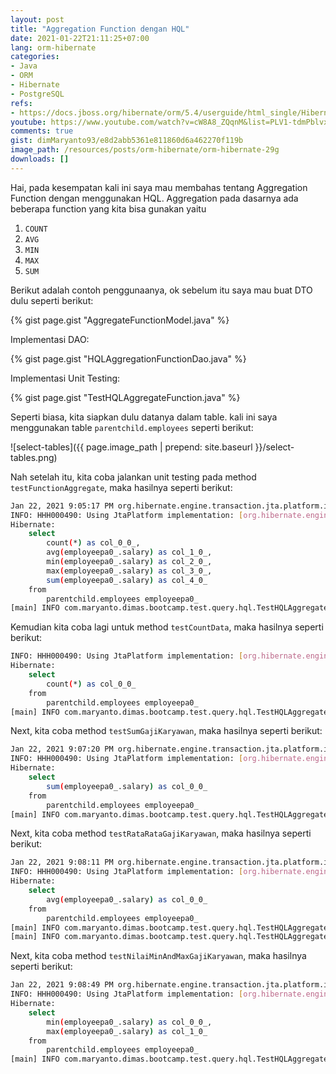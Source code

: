 ```yaml
---
layout: post
title: "Aggregation Function dengan HQL"
date: 2021-01-22T21:11:25+07:00
lang: orm-hibernate
categories:
- Java
- ORM
- Hibernate
- PostgreSQL
refs: 
- https://docs.jboss.org/hibernate/orm/5.4/userguide/html_single/Hibernate_User_Guide.html#hql-aggregate-functions
youtube: https://www.youtube.com/watch?v=cW8A8_ZQqnM&list=PLV1-tdmPblvxHxNh867D1JR4u52LgzeIr&index=42
comments: true
gist: dimMaryanto93/e8d2abb5361e811860d6a462270f119b
image_path: /resources/posts/orm-hibernate/orm-hibernate-29g
downloads: []
---
```


Hai, pada kesempatan kali ini saya mau membahas tentang Aggregation Function dengan menggunakan HQL. Aggregation pada dasarnya ada beberapa function yang kita bisa gunakan yaitu 

1. `COUNT`
2. `AVG`
3. `MIN`
4. `MAX`
5. `SUM`

Berikut adalah contoh penggunaanya, ok sebelum itu saya mau buat DTO dulu seperti berikut:

{% gist page.gist "AggregateFunctionModel.java" %}

Implementasi DAO:

{% gist page.gist "HQLAggregationFunctionDao.java" %}

Implementasi Unit Testing: 

{% gist page.gist "TestHQLAggregateFunction.java" %}

Seperti biasa, kita siapkan dulu datanya dalam table. kali ini saya menggunakan table `parentchild.employees` seperti berikut:

![select-tables]({{ page.image_path | prepend: site.baseurl }}/select-tables.png)

Nah setelah itu, kita coba jalankan unit testing pada method `testFunctionAggregate`, maka hasilnya seperti berikut:

```bash
Jan 22, 2021 9:05:17 PM org.hibernate.engine.transaction.jta.platform.internal.JtaPlatformInitiator initiateService
INFO: HHH000490: Using JtaPlatform implementation: [org.hibernate.engine.transaction.jta.platform.internal.NoJtaPlatform]
Hibernate: 
    select
        count(*) as col_0_0_,
        avg(employeepa0_.salary) as col_1_0_,
        min(employeepa0_.salary) as col_2_0_,
        max(employeepa0_.salary) as col_3_0_,
        sum(employeepa0_.salary) as col_4_0_ 
    from
        parentchild.employees employeepa0_
[main] INFO com.maryanto.dimas.bootcamp.test.query.hql.TestHQLAggregateFunction - data: AggregateFunctionModel(countFunction=3, avgFunction=5500000.0, minFunction=3000000.00, maxFunction=10000000.00, sumFunction=16500000.00)
```

Kemudian kita coba lagi untuk method `testCountData`, maka hasilnya seperti berikut:

```bash
INFO: HHH000490: Using JtaPlatform implementation: [org.hibernate.engine.transaction.jta.platform.internal.NoJtaPlatform]
Hibernate: 
    select
        count(*) as col_0_0_ 
    from
        parentchild.employees employeepa0_
[main] INFO com.maryanto.dimas.bootcamp.test.query.hql.TestHQLAggregateFunction - data: 3
```

Next, kita coba method `testSumGajiKaryawan`, maka hasilnya seperti berikut:

```bash
Jan 22, 2021 9:07:20 PM org.hibernate.engine.transaction.jta.platform.internal.JtaPlatformInitiator initiateService
INFO: HHH000490: Using JtaPlatform implementation: [org.hibernate.engine.transaction.jta.platform.internal.NoJtaPlatform]
Hibernate: 
    select
        sum(employeepa0_.salary) as col_0_0_ 
    from
        parentchild.employees employeepa0_
[main] INFO com.maryanto.dimas.bootcamp.test.query.hql.TestHQLAggregateFunction - data: 16500000.00
```

Next, kita coba method `testRataRataGajiKaryawan`, maka hasilnya seperti berikut:

```bash
Jan 22, 2021 9:08:11 PM org.hibernate.engine.transaction.jta.platform.internal.JtaPlatformInitiator initiateService
INFO: HHH000490: Using JtaPlatform implementation: [org.hibernate.engine.transaction.jta.platform.internal.NoJtaPlatform]
Hibernate: 
    select
        avg(employeepa0_.salary) as col_0_0_ 
    from
        parentchild.employees employeepa0_
[main] INFO com.maryanto.dimas.bootcamp.test.query.hql.TestHQLAggregateFunction - data: 5500000.0
[main] INFO com.maryanto.dimas.bootcamp.test.query.hql.TestHQLAggregateFunction - destroy hibernate session!
```

Next, kita coba method `testNilaiMinAndMaxGajiKaryawan`, maka hasilnya seperti berikut:

```bash
Jan 22, 2021 9:08:49 PM org.hibernate.engine.transaction.jta.platform.internal.JtaPlatformInitiator initiateService
INFO: HHH000490: Using JtaPlatform implementation: [org.hibernate.engine.transaction.jta.platform.internal.NoJtaPlatform]
Hibernate: 
    select
        min(employeepa0_.salary) as col_0_0_,
        max(employeepa0_.salary) as col_1_0_ 
    from
        parentchild.employees employeepa0_
[main] INFO com.maryanto.dimas.bootcamp.test.query.hql.TestHQLAggregateFunction - data: {min: 3000000.00, max: 10000000.00}
```